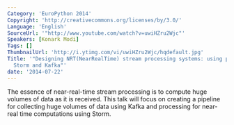 ```yaml
---
Category: 'EuroPython 2014'
Copyright: 'http://creativecommons.org/licenses/by/3.0/'
Language: 'English'
SourceUrl: '"http://www.youtube.com/watch?v=uwiHZru2Wjc"'
Speakers: [Konark Modi]
Tags: []
ThumbnailUrl: 'http://i.ytimg.com/vi/uwiHZru2Wjc/hqdefault.jpg'
Title: '"Designing NRT(NearRealTime) stream processing systems: using python with
  Storm and Kafka"'
date: '2014-07-22'
---
```

The essence of near-real-time stream processing is to compute huge volumes of data as it is received. This talk will focus on creating a pipeline for collecting huge volumes of data using Kafka and processing for near-real time computations using Storm.